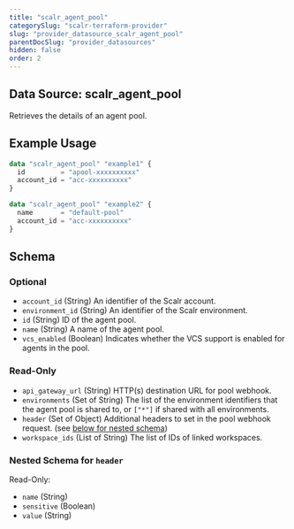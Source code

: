 ```yaml
---
title: "scalr_agent_pool"
categorySlug: "scalr-terraform-provider"
slug: "provider_datasource_scalr_agent_pool"
parentDocSlug: "provider_datasources"
hidden: false
order: 2
---
```

## Data Source: scalr_agent_pool

Retrieves the details of an agent pool.

## Example Usage

```terraform
data "scalr_agent_pool" "example1" {
  id         = "apool-xxxxxxxxxx"
  account_id = "acc-xxxxxxxxxx"
}

data "scalr_agent_pool" "example2" {
  name       = "default-pool"
  account_id = "acc-xxxxxxxxxx"
}
```

<!-- schema generated by tfplugindocs -->
## Schema

### Optional

- `account_id` (String) An identifier of the Scalr account.
- `environment_id` (String) An identifier of the Scalr environment.
- `id` (String) ID of the agent pool.
- `name` (String) A name of the agent pool.
- `vcs_enabled` (Boolean) Indicates whether the VCS support is enabled for agents in the pool.

### Read-Only

- `api_gateway_url` (String) HTTP(s) destination URL for pool webhook.
- `environments` (Set of String) The list of the environment identifiers that the agent pool is shared to, or `["*"]` if shared with all environments.
- `header` (Set of Object) Additional headers to set in the pool webhook request. (see [below for nested schema](#nestedatt--header))
- `workspace_ids` (List of String) The list of IDs of linked workspaces.

<a id="nestedatt--header"></a>
### Nested Schema for `header`

Read-Only:

- `name` (String)
- `sensitive` (Boolean)
- `value` (String)
